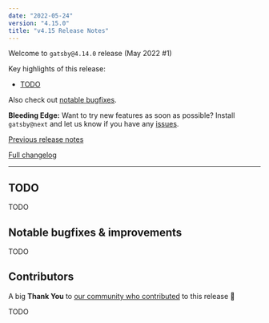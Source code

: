 ```yaml
---
date: "2022-05-24"
version: "4.15.0"
title: "v4.15 Release Notes"
---
```


Welcome to `gatsby@4.14.0` release (May 2022 #1)

Key highlights of this release:

- [TODO](#TODO)

Also check out [notable bugfixes](#notable-bugfixes--improvements).

**Bleeding Edge:** Want to try new features as soon as possible? Install `gatsby@next` and let us know if you have any [issues](https://github.com/gatsbyjs/gatsby/issues).

[Previous release notes](/docs/reference/release-notes/v4.14)

[Full changelog][full-changelog]

---

## TODO

TODO

## Notable bugfixes & improvements

TODO

## Contributors

A big **Thank You** to [our community who contributed][full-changelog] to this release 💜

TODO

[full-changelog]: https://github.com/gatsbyjs/gatsby/compare/gatsby@4.15.0-next.0...gatsby@4.15.0
